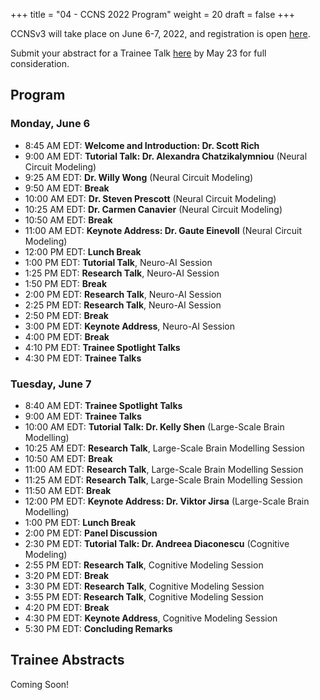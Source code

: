 +++
title = "04 - CCNS 2022 Program"
weight = 20
draft = false
+++

CCNSv3 will take place on June 6-7, 2022, and registration is open [here](https://www.crowdcast.io/e/ccnsv3/register).

Submit your abstract for a Trainee Talk [here](https://forms.gle/thSZWMyr4uxHQLJi9) by May 23 for full consideration.

## Program
### Monday, June 6
* 8:45 AM EDT: **Welcome and Introduction: Dr. Scott Rich**
* 9:00 AM EDT: **Tutorial Talk: Dr. Alexandra Chatzikalymniou** (Neural Circuit Modeling)
* 9:25 AM EDT: **Dr. Willy Wong** (Neural Circuit Modeling) 
* 9:50 AM EDT: **Break**
* 10:00 AM EDT: **Dr. Steven Prescott** (Neural Circuit Modeling) 
* 10:25 AM EDT: **Dr. Carmen Canavier** (Neural Circuit Modeling)
* 10:50 AM EDT: **Break**
* 11:00 AM EDT: **Keynote Address: Dr. Gaute Einevoll** (Neural Circuit Modeling)
* 12:00 PM EDT: **Lunch Break**
* 1:00 PM EDT: **Tutorial Talk**, Neuro-AI Session
* 1:25 PM EDT: **Research Talk**, Neuro-AI Session
* 1:50 PM EDT: **Break**
* 2:00 PM EDT: **Research Talk**, Neuro-AI Session
* 2:25 PM EDT: **Research Talk**, Neuro-AI Session
* 2:50 PM EDT: **Break**
* 3:00 PM EDT: **Keynote Address**, Neuro-AI Session
* 4:00 PM EDT: **Break**
* 4:10 PM EDT: **Trainee Spotlight Talks**
* 4:30 PM EDT: **Trainee Talks**


### Tuesday, June 7
* 8:40 AM EDT: **Trainee Spotlight Talks**
* 9:00 AM EDT: **Trainee Talks**
* 10:00 AM EDT: **Tutorial Talk: Dr. Kelly Shen** (Large-Scale Brain Modelling)
* 10:25 AM EDT: **Research Talk**, Large-Scale Brain Modelling Session
* 10:50 AM EDT: **Break**
* 11:00 AM EDT: **Research Talk**, Large-Scale Brain Modelling Session
* 11:25 AM EDT: **Research Talk**, Large-Scale Brain Modelling Session
* 11:50 AM EDT: **Break**
* 12:00 PM EDT: **Keynote Address: Dr. Viktor Jirsa** (Large-Scale Brain Modelling)
* 1:00 PM EDT: **Lunch Break**
* 2:00 PM EDT: **Panel Discussion**
* 2:30 PM EDT: **Tutorial Talk: Dr. Andreea Diaconescu** (Cognitive Modeling)
* 2:55 PM EDT: **Research Talk**, Cognitive Modeling Session
* 3:20 PM EDT: **Break**
* 3:30 PM EDT: **Research Talk**, Cognitive Modeling Session
* 3:55 PM EDT: **Research Talk**, Cognitive Modeling Session
* 4:20 PM EDT: **Break**
* 4:30 PM EDT: **Keynote Address**, Cognitive Modeling Session
* 5:30 PM EDT: **Concluding Remarks**

## Trainee Abstracts
Coming Soon!
